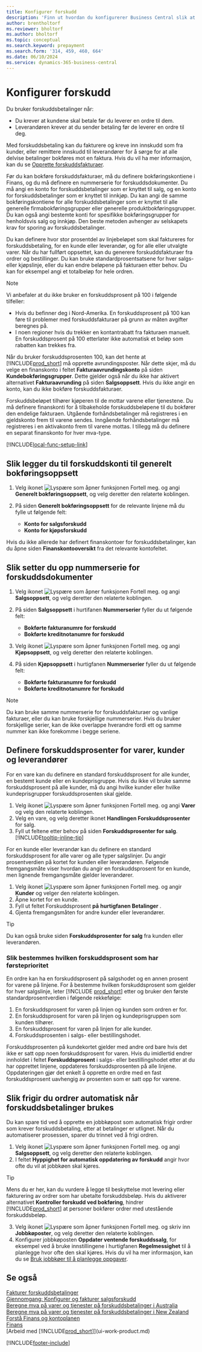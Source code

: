 ```yaml
---
title: Konfigurer forskudd
description: 'Finn ut hvordan du konfigurerer Business Central slik at du kan bruke forskuddsbetalinger til å fakturere og kreve inn innskudd fra kunder, og remittere innskudd til leverandører.'
author: brentholtorf
ms.reviewer: bholtorf
ms.author: bholtorf
ms.topic: conceptual
ms.search.keyword: prepayment
ms.search.form: '314, 459, 460, 664'
ms.date: 06/10/2024
ms.service: dynamics-365-business-central
---
```


# Konfigurer forskudd

Du bruker forskuddsbetalinger når:

* Du krever at kundene skal betale før du leverer en ordre til dem.
* Leverandøren krever at du sender betaling før de leverer en ordre til deg.

Med forskuddsbetaling kan du fakturere og kreve inn innskudd som fra kunder, eller remittere innskudd til leverandører for å sørge for at alle delvise betalinger bokføres mot en faktura. Hvis du vil ha mer informasjon, kan du se [Opprette forskuddsfakturaer](finance-how-to-create-prepayment-invoices.md).

Før du kan bokføre forskuddsfakturaer, må du definere bokføringskontiene i Finans, og du må definere en nummerserie for forskuddsdokumenter. Du må angi en konto for forskuddsbetalinger som er knyttet til salg, og en konto for forskuddsbetalinger som er knyttet til innkjøp. Du kan angi de samme bokføringskontiene for alle forskuddsbetalinger som er knyttet til alle generelle firmabokføringsgrupper eller generelle produktbokføringsgrupper. Du kan også angi bestemte konti for spesifikke bokføringsgrupper for henholdsvis salg og innkjøp. Den beste metoden avhenger av selskapets krav for sporing av forskuddsbetalinger.  

Du kan definere hvor stor prosentdel av linjebeløpet som skal faktureres for forskuddsbetaling, for en kunde eller leverandør, og for alle eller utvalgte varer. Når du har fullført oppsettet, kan du generere forskuddsfakturaer fra ordrer og bestillinger. Du kan bruke standardprosentsatsene for hver salgs- eller kjøpslinje, eller du kan endre beløpene på fakturaen etter behov. Du kan for eksempel angi et totalbeløp for hele ordren.  

> [!NOTE]
> Vi anbefaler at du ikke bruker en forskuddsprosent på 100 i følgende tilfeller:
>
> * Hvis du befinner deg i Nord-Amerika. En forskuddsprosent på 100 kan føre til problemer med forskuddsfakturaer på grunn av måten avgifter beregnes på.
> * I noen regioner hvis du trekker en kontantrabatt fra fakturaen manuelt. En forskuddsprosent på 100 etterlater ikke automatisk et beløp som rabatten kan trekkes fra.
>
> Når du bruker forskuddsprosenten 100, kan det hente at [!INCLUDE[prod_short](includes/prod_short.md)] må opprette avrundingsposter. Når dette skjer, må du velge en finanskonto i feltet **Fakturaavrundingskonto** på siden **Kundebokføringsgrupper**. Dette gjelder også når du ikke har aktivert alternativet **Fakturaavrunding** på siden **Salgsoppsett**. Hvis du ikke angir en konto, kan du ikke bokføre forskuddsfakturaer.

Forskuddsbeløpet tilhører kjøperen til de mottar varene eller tjenestene. Du må definere finanskonti for å tilbakeholde forskuddsbeløpene til du bokfører den endelige fakturaen. Utgående forhåndsbetalinger må registreres i en gjeldskonto frem til varene sendes. Inngående forhåndsbetalinger må registreres i en aktivakonto frem til varene mottas. I tillegg må du definere en separat finanskonto for hver mva-type.  

[!INCLUDE[local-func-setup-link](includes/local-func-setup-link.md)]

## Slik legger du til forskuddskonti til generelt bokføringsoppsett  

1. Velg ikonet ![Lyspære som åpner funksjonen Fortell meg.](media/ui-search/search_small.png "Fortell hva du vil gjøre") og angi **Generelt bokføringsoppsett**, og velg deretter den relaterte koblingen.
2. På siden **Generelt bokføringsoppsett** for de relevante linjene må du fylle ut følgende felt:  

    * **Konto for salgsforskudd**  
    * **Konto for kjøpsforskudd**  

Hvis du ikke allerede har definert finanskontoer for forskuddsbetalinger, kan du åpne siden **Finanskontooversikt** fra det relevante kontofeltet.  

## Slik setter du opp nummerserie for forskuddsdokumenter  

1. Velg ikonet ![Lyspære som åpner funksjonen Fortell meg.](media/ui-search/search_small.png "Fortell hva du vil gjøre") og angi **Salgsoppsett**, og velg deretter den relaterte koblingen.
2. På siden **Salgsoppsett** i hurtifanen **Nummerserier** fyller du ut følgende felt:  

   * **Bokførte fakturanumre for forskudd**
   * **Bokførte kreditnotanumre for forskudd**

3. Velg ikonet ![Lyspære som åpner funksjonen Fortell meg.](media/ui-search/search_small.png "Fortell hva du vil gjøre") og angi **Kjøpsoppsett**, og velg deretter den relaterte koblingen.
4. På siden **Kjøpsoppsett** i hurtigfanen **Nummerserier** fyller du ut følgende felt:

    * **Bokførte fakturanumre for forskudd**
    * **Bokførte kreditnotanumre for forskudd**

> [!NOTE]  
> Du kan bruke samme nummerserie for forskuddsfakturaer og vanlige fakturaer, eller du kan bruke forskjellige nummerserier. Hvis du bruker forskjellige serier, kan de ikke overlappe hverandre fordi ett og samme nummer kan ikke forekomme i begge seriene.  

## Definere forskuddsprosenter for varer, kunder og leverandører

For en vare kan du definere en standard forskuddsprosent for alle kunder, en bestemt kunde eller en kundeprisgruppe. Hvis du ikke vil bruke samme forskuddsprosent på alle kunder, må du angi hvilke kunder eller hvilke kundeprisgrupper forskuddsprosenten skal gjelde.

1. Velg ikonet ![Lyspære som åpner funksjonen Fortell meg.](media/ui-search/search_small.png "Fortell hva du vil gjøre") og angi **Varer** og velg den relaterte koblingen.
2. Velg en vare, og velg deretter ikonet **Handlingen Forskuddsprosenter** for salg.  
3. Fyll ut feltene etter behov på siden **Forskuddsprosenter for salg**. [!INCLUDE[tooltip-inline-tip](includes/tooltip-inline-tip_md.md)]

For en kunde eller leverandør kan du definere en standard forskuddsprosent for alle varer og alle typer salgslinjer. Du angir prosentverdien på kortet for kunden eller leverandøren. Følgende fremgangsmåte viser hvordan du angir en forskuddsprosent for en kunde, men lignende fremgangsmåte gjelder leverandører.  

1. Velg ikonet ![Lyspære som åpner funksjonen Fortell meg.](media/ui-search/search_small.png "Fortell hva du vil gjøre") og angir **Kunder** og velger den relaterte koblingen.
2. Åpne kortet for en kunde.
3. Fyll ut feltet Forskuddsprosent **på**  **hurtigfanen Betalinger** .
4. Gjenta fremgangsmåten for andre kunder eller leverandører.  

> [!TIP]
> Du kan også bruke siden **Forskuddsprosenter for salg** fra kunden eller leverandøren.

### Slik bestemmes hvilken forskuddsprosent som har førsteprioritet  

En ordre kan ha en forskuddsprosent på salgshodet og en annen prosent for varene på linjene. For å bestemme hvilken forskuddsprosent som gjelder for hver salgslinje, leter [!INCLUDE [prod_short](includes/prod_short.md)] etter og bruker den første standardprosentverdien i følgende rekkefølge:  

1. En forskuddsprosent for varen på linjen og kunden som ordren er for.  
2. En forskuddsprosent for varen på linjen og kundeprisgruppen som kunden tilhører.  
3. En forskuddsprosent for varen på linjen for alle kunder.  
4. Forskuddsprosenten i salgs- eller bestillingshodet.  

Forskuddsprosenten på kundekortet gjelder med andre ord bare hvis det ikke er satt opp noen forskuddsprosent for varen. Hvis du imidlertid endrer innholdet i feltet **Forskuddsprosent** i salgs- eller bestillingshodet etter at du har opprettet linjene, oppdateres forskuddsprosenten på alle linjene. Oppdateringen gjør det enkelt å opprette en ordre med en fast forskuddsprosent uavhengig av prosenten som er satt opp for varene.

## Slik frigir du ordrer automatisk når forskuddsbetalinger brukes

Du kan spare tid ved å opprette en jobbkøpost som automatisk frigir ordrer som krever forskuddsbetaling, etter at betalinger er utlignet. Når du automatiserer prosessen, sparer du trinnet ved å frigi ordren.

1. Velg ikonet ![Lyspære som åpner funksjonen Fortell meg.](media/ui-search/search_small.png "Fortell hva du vil gjøre") og angi **Salgsoppsett**, og velg deretter den relaterte koblingen.
2. I feltet **Hyppighet for automatisk oppdatering av forskudd** angir hvor ofte du vil at jobbkøen skal kjøres.

> [!TIP]
> Mens du er her, kan du vurdere å legge til beskyttelse mot levering eller fakturering av ordrer som har ubetalte forskuddsbeløp. Hvis du aktiverer alternativet **Kontroller forskudd ved bokføring**, hindrer [!INCLUDE[prod_short](includes/prod_short.md)] at personer bokfører ordrer med utestående forskuddsbeløp.

3. Velg ikonet ![Lyspære som åpner funksjonen Fortell meg.](media/ui-search/search_small.png "Fortell hva du vil gjøre") og skriv inn **Jobbkøposter**, og velg deretter den relaterte koblingen.
4. Konfigurer jobbkøposten **Oppdater ventende forskuddssalg**, for eksempel ved å bruke innstillingene i hurtigfanen **Regelmessighet** til å planlegge hvor ofte den skal kjøres. Hvis du vil ha mer informasjon, kan du se [Bruk jobbkøer til å planlegge oppgaver](admin-job-queues-schedule-tasks.md).

## Se også  

[Fakturer forskuddsbetalinger](finance-invoice-prepayments.md)  
[Gjennomgang: Konfigurer og fakturer salgsforskudd](walkthrough-setting-up-and-invoicing-sales-prepayments.md)  
[Beregne mva på varer og tjenester på forskuddsbetalinger i Australia](LocalFunctionality/Australia/how-to-calculate-goods-and-services-tax-on-prepayments.md)  
[Beregne mva på varer og tjenester på forskuddsbetalinger i New Zealand](LocalFunctionality/NewZealand/how-to-calculate-goods-and-services-tax-on-prepayments.md)  
[Forstå Finans og kontoplanen](finance-general-ledger.md)  
[Finans](finance.md)  
[Arbeid med [!INCLUDE[prod_short](includes/prod_short.md)]](ui-work-product.md)


[!INCLUDE[footer-include](includes/footer-banner.md)]
